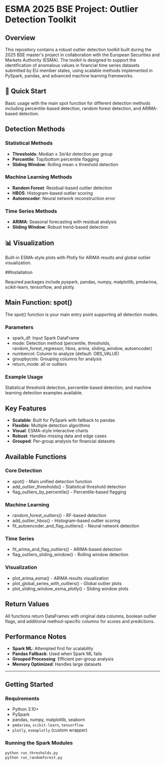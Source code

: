 # ESMA 2025 BSE Project: Outlier Detection Toolkit

## Overview

This repository contains a robust outlier detection toolkit built during the 2025 BSE master's project in collaboration with the European Securities and Markets Authority (ESMA). The toolkit is designed to support the identification of anomalous values in financial time series datasets submitted by EU member states, using scalable methods implemented in PySpark, pandas, and advanced machine learning frameworks.

## 🚀 Quick Start

Basic usage with the main spot function for different detection methods including percentile-based detection, random forest detection, and ARIMA-based detection.

## Detection Methods

### Statistical Methods
- **Thresholds**: Median ± 3σ/4σ detection per group
- **Percentile**: Top/bottom percentile flagging
- **Sliding Window**: Rolling mean ± threshold detection

### Machine Learning Methods
- **Random Forest**: Residual-based outlier detection
- **HBOS**: Histogram-based outlier scoring
- **Autoencoder**: Neural network reconstruction error

### Time Series Methods
- **ARIMA**: Seasonal forecasting with residual analysis
- **Sliding Window**: Robust trend-based detection

## 📊 Visualization

Built-in ESMA-style plots with Plotly for ARIMA results and global outlier visualization.

##Installation

Required packages include pyspark, pandas, numpy, matplotlib, pmdarima, scikit-learn, tensorflow, and plotly.

## Main Function: spot()

The spot() function is your main entry point supporting all detection modes.

### Parameters
- spark_df: Input Spark DataFrame
- mode: Detection method (percentile, thresholds, random_forest_regressor, hbos, arima, sliding_window, autoencoder)
- numbercol: Column to analyze (default: OBS_VALUE)
- groupbycols: Grouping columns for analysis
- return_mode: all or outliers

### Example Usage

Statistical threshold detection, percentile-based detection, and machine learning detection examples available.

## Key Features

- **Scalable**: Built for PySpark with fallback to pandas
- **Flexible**: Multiple detection algorithms
- **Visual**: ESMA-style interactive charts
- **Robust**: Handles missing data and edge cases
- **Grouped**: Per-group analysis for financial datasets

## Available Functions

### Core Detection
- spot() - Main unified detection function
- add_outlier_thresholds() - Statistical threshold detection
- flag_outliers_by_percentile() - Percentile-based flagging

### Machine Learning
- random_forest_outliers() - RF-based detection
- add_outlier_hbos() - Histogram-based outlier scoring
- fit_autoencoder_and_flag_outliers() - Neural network detection

### Time Series
- fit_arima_and_flag_outliers() - ARIMA-based detection
- flag_outliers_sliding_window() - Rolling window detection

### Visualization
- plot_arima_esma() - ARIMA results visualization
- plot_global_series_with_outliers() - Global outlier plots
- plot_sliding_window_esma_plotly() - Sliding window plots

## Return Values

All functions return DataFrames with original data columns, boolean outlier flags, and additional method-specific columns for scores and predictions.

## Performance Notes

- **Spark ML**: Attempted first for scalability
- **Pandas Fallback**: Used when Spark ML fails
- **Grouped Processing**: Efficient per-group analysis
- **Memory Optimized**: Handles large datasets
---

## Getting Started

### Requirements

- Python 3.10+
- PySpark
- pandas, numpy, matplotlib, seaborn
- `pmdarima`, `scikit-learn`, `tensorflow`
- `plotly`, `esmaplotly` (custom wrapper)

### Running the Spark Modules

```bash
python run_thresholds.py
python run_randomforest.py
